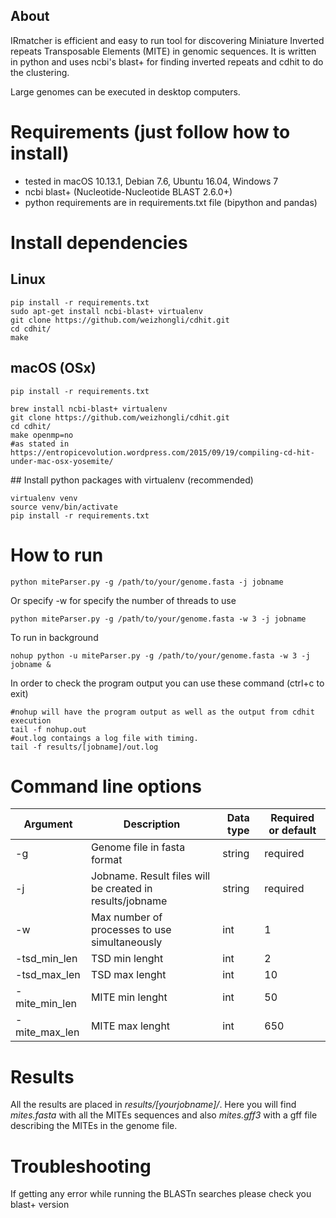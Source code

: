 ## About

IRmatcher is efficient and easy to run tool for discovering Miniature Inverted repeats Transposable Elements (MITE) in genomic sequences. It is written in python and uses ncbi's blast+ for finding inverted repeats and cdhit to do the clustering. 

Large genomes can be executed in desktop computers.

# Requirements (just follow how to install)
 - tested in macOS 10.13.1, Debian 7.6, Ubuntu 16.04, Windows 7
 - ncbi blast+ (Nucleotide-Nucleotide BLAST 2.6.0+)
 - python requirements are in requirements.txt file (bipython and pandas)

# Install dependencies

## Linux
```
pip install -r requirements.txt
sudo apt-get install ncbi-blast+ virtualenv
git clone https://github.com/weizhongli/cdhit.git
cd cdhit/
make
```

## macOS (OSx)
```
pip install -r requirements.txt

brew install ncbi-blast+ virtualenv
git clone https://github.com/weizhongli/cdhit.git
cd cdhit/
make openmp=no
#as stated in https://entropicevolution.wordpress.com/2015/09/19/compiling-cd-hit-under-mac-osx-yosemite/

```
## Install python packages with virtualenv (recommended)
```
virtualenv venv
source venv/bin/activate
pip install -r requirements.txt
```

# How to run

```
python miteParser.py -g /path/to/your/genome.fasta -j jobname
```

Or specify -w for specify the number of threads to use
```
python miteParser.py -g /path/to/your/genome.fasta -w 3 -j jobname
```

To run in background
```
nohup python -u miteParser.py -g /path/to/your/genome.fasta -w 3 -j jobname &
```

In order to check the program output you can use these command (ctrl+c to exit)
```
#nohup will have the program output as well as the output from cdhit execution
tail -f nohup.out
#out.log contaings a log file with timing.
tail -f results/[jobname]/out.log
```

# Command line options
| Argument  | Description | Data type  | Required or default |
| ------------- | ------------- | ------------- | ------------- |
| -g  | Genome file in fasta format  | string  | required  |
| -j  | Jobname. Result files will be created in results/jobname   | string  | required  |
| -w  | Max number of processes to use simultaneously  | int  | 1  |
| -tsd_min_len  | TSD min lenght  | int  | 2  |
| -tsd_max_len  | TSD max lenght  | int  | 10  |
| -mite_min_len  | MITE min lenght  | int  | 50  |
| -mite_max_len  | MITE max lenght  | int  | 650  |


# Results
All the results are placed in _results/[yourjobname]/_. 
Here you will find _mites.fasta_ with all the MITEs sequences 
and also _mites.gff3_ with a gff file describing the MITEs in the genome file.

# Troubleshooting
If getting any error while running the BLASTn searches please check you blast+ version
